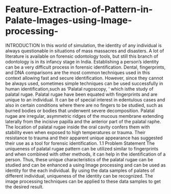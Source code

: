 # Feature-Extraction-of-Pattern-in-Palate-Images-using-Image-processing-
INTRODUCTION In this world of simulation, the identity of any individual is always questionable in situations of mass massacres and disasters. A lot of literature is available on forensic odontology tools, but still this branch of odontology is in its infancy stage in India. Establishing a person’s identity can be a very difficult process in forensic identification. Dental, fingerprints, and DNA comparisons are the most common techniques used in this context allowing fast and secure identification. However, since they cannot be always used, sometimes simple techniques can be used successfully in human identification,such as ‘Palatal rugoscopy, ‘ which isthe study of palatal rugae. Palatal rugae have been equated with fingerprints and are unique to an individual. It can be of special interest in edentulous cases and also in certain conditions where there are no fingers to be studied, such as burned bodies or bodies that underwent severe decomposition. Palatal rugae are irregular, asymmetric ridges of the mucous membrane extending laterally from the incisive papilla and the anterior part of the palatal raphe. The location of palatal rugae inside the oral cavity confers them with stability even when exposed to high temperatures or trauma. Their resistance to trauma and their apparent unique appearance has suggested their use as a tool for forensic identification. 1.1 Problem Statement The uniqueness of palatal rugae pattern can be utilized similar to fingerprints and when combined with other methods, it can help in the identification of a person. Thus, these unique characteristics of the palatal rugae can be studied and can be enhanced a using Image processing and can be used as identity for the each individual. By using the data samples of palates of different individual, uniqueness of the identity can be recognized. The image processing techniques can be applied to these data samples to get the desired result.
